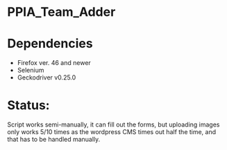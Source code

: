 # PPIA_Team_Adder

# Dependencies
- Firefox ver. 46 and newer
- Selenium
- Geckodriver v0.25.0

# Status: 
Script works semi-manually, it can fill out the forms, but uploading images only works 5/10 times as the wordpress CMS times out half the time, and that has to be handled manually.